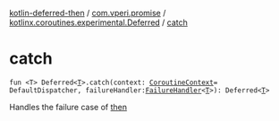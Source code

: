 [kotlin-deferred-then](../../index.md) / [com.vperi.promise](../index.md) / [kotlinx.coroutines.experimental.Deferred](index.md) / [catch](./catch.md)

# catch

`fun <T> Deferred<`[`T`](catch.md#T)`>.catch(context: `[`CoroutineContext`](https://kotlinlang.org/api/latest/jvm/stdlib/kotlin.coroutines.experimental/-coroutine-context/index.html)` = DefaultDispatcher, failureHandler: `[`FailureHandler`](../-failure-handler.md)`<`[`T`](catch.md#T)`>): Deferred<`[`T`](catch.md#T)`>`

Handles the failure case of [then](then.md)

